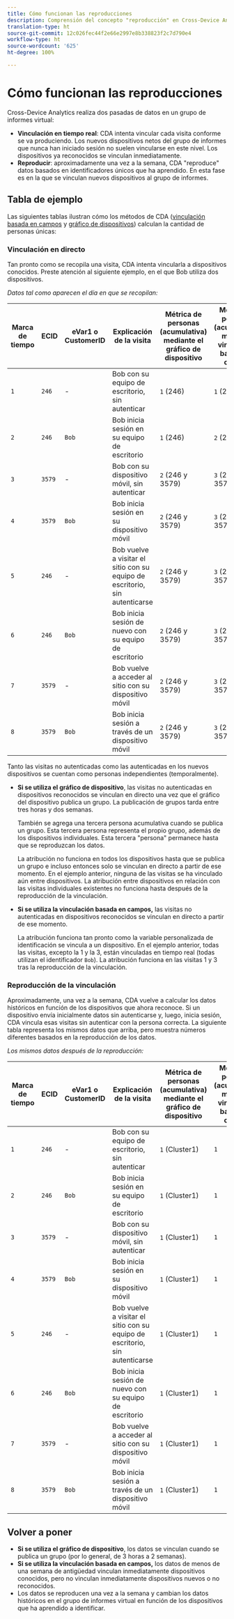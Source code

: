 ```yaml
---
title: Cómo funcionan las reproducciones
description: Comprensión del concepto "reproducción" en Cross-Device Analytics
translation-type: ht
source-git-commit: 12c026fec44f2e66e2997e8b338823f2c7d790e4
workflow-type: ht
source-wordcount: '625'
ht-degree: 100%

---
```



# Cómo funcionan las reproducciones

Cross-Device Analytics realiza dos pasadas de datos en un grupo de informes virtual:

* **Vinculación en tiempo real**: CDA intenta vincular cada visita conforme se va produciendo. Los nuevos dispositivos netos del grupo de informes que nunca han iniciado sesión no suelen vincularse en este nivel. Los dispositivos ya reconocidos se vinculan inmediatamente.
* **Reproducir**: aproximadamente una vez a la semana, CDA &quot;reproduce&quot; datos basados en identificadores únicos que ha aprendido. En esta fase es en la que se vinculan nuevos dispositivos al grupo de informes.

## Tabla de ejemplo

Las siguientes tablas ilustran cómo los métodos de CDA ([vinculación basada en campos](field-based-stitching.md) y [gráfico de dispositivos](device-graph.md)) calculan la cantidad de personas únicas:

### Vinculación en directo

Tan pronto como se recopila una visita, CDA intenta vincularla a dispositivos conocidos. Preste atención al siguiente ejemplo, en el que Bob utiliza dos dispositivos.

*Datos tal como aparecen el día en que se recopilan:*

| Marca de tiempo | ECID | eVar1 o CustomerID | Explicación de la visita | Métrica de personas (acumulativa) mediante el gráfico de dispositivo | Métrica de personas (acumulativa) mediante vinculación basada en campos |
| --- | --- | --- | --- | --- | --- |
| `1` | `246` | - | Bob con su equipo de escritorio, sin autenticar | `1` (246) | `1` (246) |
| `2` | `246` | `Bob` | Bob inicia sesión en su equipo de escritorio | `1` (246) | `2` (246 y Bob) |
| `3` | `3579` | - | Bob con su dispositivo móvil, sin autenticar | `2` (246 y 3579) | `3` (246, Bob y 3579) |
| `4` | `3579` | `Bob` | Bob inicia sesión en su dispositivo móvil | `2` (246 y 3579) | `3` (246, Bob y 3579) |
| `5` | `246` | - | Bob vuelve a visitar el sitio con su equipo de escritorio, sin autenticarse | `2` (246 y 3579) | `3` (246, Bob y 3579) |
| `6` | `246` | `Bob` | Bob inicia sesión de nuevo con su equipo de escritorio | `2` (246 y 3579) | `3` (246, Bob y 3579) |
| `7` | `3579` | - | Bob vuelve a acceder al sitio con su dispositivo móvil | `2` (246 y 3579) | `3` (246, Bob y 3579) |
| `8` | `3579` | `Bob` | Bob inicia sesión a través de un dispositivo móvil | `2` (246 y 3579) | `3` (246, Bob y 3579) |

Tanto las visitas no autenticadas como las autenticadas en los nuevos dispositivos se cuentan como personas independientes (temporalmente).

* **Si se utiliza el gráfico de dispositivo**, las visitas no autenticadas en dispositivos reconocidos se vinculan en directo una vez que el gráfico del dispositivo publica un grupo. La publicación de grupos tarda entre tres horas y dos semanas.

   También se agrega una tercera persona acumulativa cuando se publica un grupo. Esta tercera persona representa el propio grupo, además de los dispositivos individuales. Esta tercera &quot;persona&quot; permanece hasta que se reproduzcan los datos.

   La atribución no funciona en todos los dispositivos hasta que se publica un grupo e incluso entonces solo se vinculan en directo a partir de ese momento. En el ejemplo anterior, ninguna de las visitas se ha vinculado aún entre dispositivos. La atribución entre dispositivos en relación con las visitas individuales existentes no funciona hasta después de la reproducción de la vinculación.
* **Si se utiliza la vinculación basada en campos,** las visitas no autenticadas en dispositivos reconocidos se vinculan en directo a partir de ese momento.

   La atribución funciona tan pronto como la variable personalizada de identificación se vincula a un dispositivo. En el ejemplo anterior, todas las visitas, excepto la 1 y la 3, están vinculadas en tiempo real (todas utilizan el identificador `Bob`). La atribución funciona en las visitas 1 y 3 tras la reproducción de la vinculación.

### Reproducción de la vinculación

Aproximadamente, una vez a la semana, CDA vuelve a calcular los datos históricos en función de los dispositivos que ahora reconoce. Si un dispositivo envía inicialmente datos sin autenticarse y, luego, inicia sesión, CDA vincula esas visitas sin autenticar con la persona correcta. La siguiente tabla representa los mismos datos que arriba, pero muestra números diferentes basados en la reproducción de los datos.

*Los mismos datos después de la reproducción:*

| Marca de tiempo | ECID | eVar1 o CustomerID | Explicación de la visita | Métrica de personas (acumulativa) mediante el gráfico de dispositivo | Métrica de personas (acumulativa) mediante vinculación basada en campos |
| --- | --- | --- | --- | --- | --- |
| `1` | `246` | - | Bob con su equipo de escritorio, sin autenticar | `1` (Cluster1) | `1` |
| `2` | `246` | `Bob` | Bob inicia sesión en su equipo de escritorio | `1` (Cluster1) | `1` |
| `3` | `3579` | - | Bob con su dispositivo móvil, sin autenticar | `1` (Cluster1) | `1` |
| `4` | `3579` | `Bob` | Bob inicia sesión en su dispositivo móvil | `1` (Cluster1) | `1` |
| `5` | `246` | - | Bob vuelve a visitar el sitio con su equipo de escritorio, sin autenticarse | `1` (Cluster1) | `1` |
| `6` | `246` | `Bob` | Bob inicia sesión de nuevo con su equipo de escritorio | `1` (Cluster1) | `1` |
| `7` | `3579` | - | Bob vuelve a acceder al sitio con su dispositivo móvil | `1` (Cluster1) | `1` |
| `8` | `3579` | `Bob` | Bob inicia sesión a través de un dispositivo móvil | `1` (Cluster1) | `1` |

## Volver a poner

* **Si se utiliza el gráfico de dispositivo**, los datos se vinculan cuando se publica un grupo (por lo general, de 3 horas a 2 semanas).
* **Si se utiliza la vinculación basada en campos,** los datos de menos de una semana de antigüedad vinculan inmediatamente dispositivos conocidos, pero no vinculan inmediatamente dispositivos nuevos o no reconocidos.
* Los datos se reproducen una vez a la semana y cambian los datos históricos en el grupo de informes virtual en función de los dispositivos que ha aprendido a identificar.
